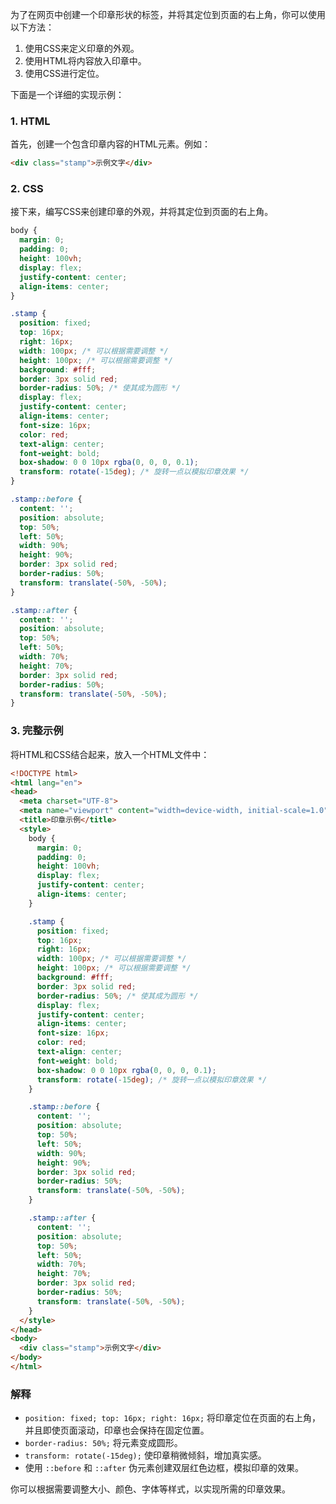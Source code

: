 为了在网页中创建一个印章形状的标签，并将其定位到页面的右上角，你可以使用以下方法：

1. 使用CSS来定义印章的外观。
2. 使用HTML将内容放入印章中。
3. 使用CSS进行定位。

下面是一个详细的实现示例：

### 1. HTML

首先，创建一个包含印章内容的HTML元素。例如：

```html
<div class="stamp">示例文字</div>
```

### 2. CSS

接下来，编写CSS来创建印章的外观，并将其定位到页面的右上角。

```css
body {
  margin: 0;
  padding: 0;
  height: 100vh;
  display: flex;
  justify-content: center;
  align-items: center;
}

.stamp {
  position: fixed;
  top: 16px;
  right: 16px;
  width: 100px; /* 可以根据需要调整 */
  height: 100px; /* 可以根据需要调整 */
  background: #fff;
  border: 3px solid red;
  border-radius: 50%; /* 使其成为圆形 */
  display: flex;
  justify-content: center;
  align-items: center;
  font-size: 16px;
  color: red;
  text-align: center;
  font-weight: bold;
  box-shadow: 0 0 10px rgba(0, 0, 0, 0.1);
  transform: rotate(-15deg); /* 旋转一点以模拟印章效果 */
}

.stamp::before {
  content: '';
  position: absolute;
  top: 50%;
  left: 50%;
  width: 90%;
  height: 90%;
  border: 3px solid red;
  border-radius: 50%;
  transform: translate(-50%, -50%);
}

.stamp::after {
  content: '';
  position: absolute;
  top: 50%;
  left: 50%;
  width: 70%;
  height: 70%;
  border: 3px solid red;
  border-radius: 50%;
  transform: translate(-50%, -50%);
}
```

### 3. 完整示例

将HTML和CSS结合起来，放入一个HTML文件中：

```html
<!DOCTYPE html>
<html lang="en">
<head>
  <meta charset="UTF-8">
  <meta name="viewport" content="width=device-width, initial-scale=1.0">
  <title>印章示例</title>
  <style>
    body {
      margin: 0;
      padding: 0;
      height: 100vh;
      display: flex;
      justify-content: center;
      align-items: center;
    }

    .stamp {
      position: fixed;
      top: 16px;
      right: 16px;
      width: 100px; /* 可以根据需要调整 */
      height: 100px; /* 可以根据需要调整 */
      background: #fff;
      border: 3px solid red;
      border-radius: 50%; /* 使其成为圆形 */
      display: flex;
      justify-content: center;
      align-items: center;
      font-size: 16px;
      color: red;
      text-align: center;
      font-weight: bold;
      box-shadow: 0 0 10px rgba(0, 0, 0, 0.1);
      transform: rotate(-15deg); /* 旋转一点以模拟印章效果 */
    }

    .stamp::before {
      content: '';
      position: absolute;
      top: 50%;
      left: 50%;
      width: 90%;
      height: 90%;
      border: 3px solid red;
      border-radius: 50%;
      transform: translate(-50%, -50%);
    }

    .stamp::after {
      content: '';
      position: absolute;
      top: 50%;
      left: 50%;
      width: 70%;
      height: 70%;
      border: 3px solid red;
      border-radius: 50%;
      transform: translate(-50%, -50%);
    }
  </style>
</head>
<body>
  <div class="stamp">示例文字</div>
</body>
</html>
```

### 解释

- `position: fixed; top: 16px; right: 16px;` 将印章定位在页面的右上角，并且即使页面滚动，印章也会保持在固定位置。
- `border-radius: 50%;` 将元素变成圆形。
- `transform: rotate(-15deg);` 使印章稍微倾斜，增加真实感。
- 使用 `::before` 和 `::after` 伪元素创建双层红色边框，模拟印章的效果。

你可以根据需要调整大小、颜色、字体等样式，以实现所需的印章效果。
